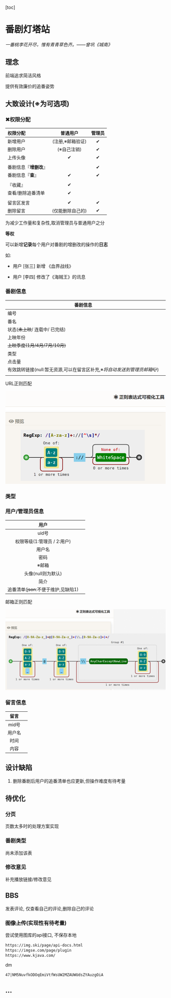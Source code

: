 [toc]

# 番剧灯塔站

*一番桃李花开尽，惟有青青草色齐。——曾巩《城南》*

## 理念

前端追求简洁风格

提供有效廉价的追番姿势



## 大致设计(※为可选项)

### ✖权限分配

| 权限分配               |     普通用户     | 管理员 |
| :--------------------- | :--------------: | :----: |
| 新增用户               | (注册,※邮箱验证) |   ✔    |
| 删除用户               |   (※自己注销)    |   ✔    |
| 上传头像               |        ✔         |   ✔    |
|                        |                  |        |
| 番剧信息『**增删改**』 |                  |   ✔    |
| 番剧信息『**查**』     |        ✔         |   ✔    |
|                        |                  |        |
| 『收藏』               |        ✔         |        |
| 查看/删除追番清单      |        ✔         |        |
|                        |                  |        |
| 留言区发言             |        ✔         |   ✔    |
| 删除留言               | (仅能删除自己的) |   ✔    |



为减少工作量和复杂性,取消管理员与普通用户之分

**等权**

可以新增**记录**每个用户对番剧的增删改的操作的**日志**

如:

+ 用户 [张三]  新增 《血界战线》

+ 用户 [李四]  修改了《海贼王》的讯息





### 番剧信息

| 番剧信息                                                     |      |
| ------------------------------------------------------------ | ---- |
| 编号                                                         |      |
| 番名                                                         |      |
| 状态(~~未上映~~/ 连载中/ 已完结)                             |      |
| 上映年份                                                     |      |
| ~~上映季度(1月/4月/7月/10月)~~                               |      |
| 类型                                                         |      |
| 点击量                                                       |      |
| 有效跳转链接(null:暂无资源,可以在留言区补充,※*将自动发送到管理员邮箱*📪) |      |



URL正则匹配

![image-20221222103330018](readme.assets/image-20221222103330018.png)

### 类型

### 用户/管理员信息

|                 用户                  |      |
| :-----------------------------------: | ---- |
|                 uid号                 |      |
|      权限等级(1:管理员 / 2:用户)      |      |
|                用户名                 |      |
|                 密码                  |      |
|                 ※邮箱                 |      |
|          头像(null则为默认)           |      |
|                 简介                  |      |
| 追番清单(~~json~~:不便于维护,见缺陷1) |      |

邮箱正则匹配

![image-20221222103512071](readme.assets/image-20221222103512071.png)



### 留言信息

|  留言  |      |
| :----: | ---- |
| mid号  |      |
| 用户名 |      |
|  时间  |      |
|  内容  |      |





## 设计缺陷

1. 删除番剧后用户的追番清单也应更新,但操作难度有待考量



## 待优化

### 分页

页数太多时的处理方案实现



### 番剧类型

尚未添加该表



### 修改意见

补充播放链接/修改意见



## BBS

发表评论, 仅查看自己的评论,删除自己的评论



### ~~图像上传~~(实现性有待考量)

尝试使用图库的api接口, 不保存本地

```
https://img.ski/page/api-docs.html
https://imgse.com/page/plugin
https://www.kjava.com/
```





dm 

```
47|NM5NuvfkODOqEmiVtfWsUW2MZAUWUdsZYAuzgOiA
```



## ...